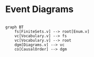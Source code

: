 # Event Diagrams

```mermaid

graph BT
    fs[FiniteSets.v] --> root[Enum.v]
    vc[Vocabulary.v] --> fs
    vc[Vocabulary.v] --> root
    dgm[Diagrams.v] --> vc
    co[CausalOrder] --> dgm

```
